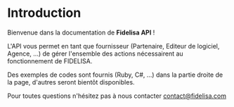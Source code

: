 # Introduction

Bienvenue dans la documentation de **Fidelisa API** !

L'API vous permet en tant que fournisseur (Partenaire, Editeur de logiciel, Agence, ...) de gérer l'ensemble des actions nécessairent au fonctionnement de FIDELISA.

Des exemples de codes sont fournis (Ruby, C#, ...) dans la partie droite de la page, d'autres seront bientôt disponibles.

<aside class="notice">
Pour toutes questions n'hésitez pas à nous contacter <a href="mailto:contact@fidelisa.com">contact@fidelisa.com</a>
</aside>
